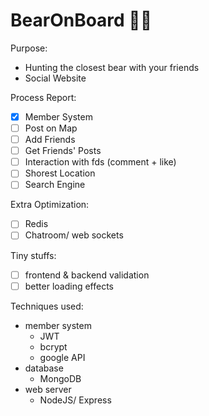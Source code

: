 # BearOnBoard 🐻🐾 

Purpose:
- Hunting the closest bear with your friends
- Social  Website

Process Report:
- [X] Member System
- [ ] Post on Map
- [ ] Add Friends
- [ ] Get Friends' Posts
- [ ] Interaction with fds (comment + like)
- [ ] Shorest Location 
- [ ] Search Engine

Extra Optimization:
- [ ] Redis
- [ ] Chatroom/ web sockets

Tiny stuffs:
- [ ] frontend & backend validation
- [ ] better loading effects

Techniques used:
- member system
  - JWT
  - bcrypt
  - google API
- database
  - MongoDB
- web server
  - NodeJS/ Express
